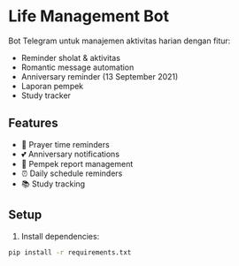 # Life Management Bot

Bot Telegram untuk manajemen aktivitas harian dengan fitur:
- Reminder sholat & aktivitas
- Romantic message automation
- Anniversary reminder (13 September 2021)
- Laporan pempek
- Study tracker

## Features
- 🕌 Prayer time reminders
- 💕 Anniversary notifications
- 📝 Pempek report management
- ⏰ Daily schedule reminders
- 📚 Study tracking

## Setup
1. Install dependencies:
```bash
pip install -r requirements.txt
